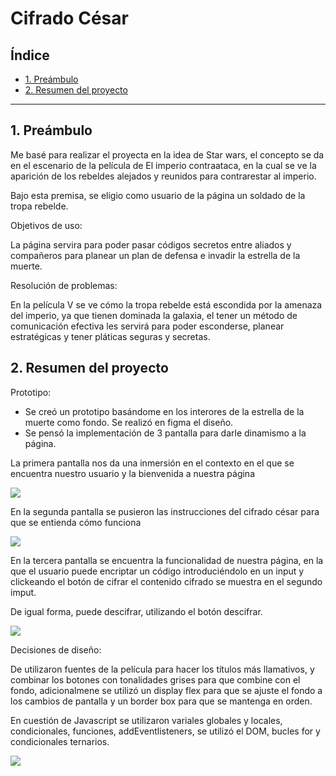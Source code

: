 # Cifrado César

## Índice

* [1. Preámbulo](#1-preámbulo)
* [2. Resumen del proyecto](#2-resumen-del-proyecto)

***

## 1. Preámbulo

Me basé para realizar el proyecta en la idea de Star wars, el concepto se da en el escenario de la película de El imperio contraataca, en la cual se ve la aparición de los rebeldes alejados y reunidos para contrarestar al imperio.

Bajo esta premisa, se eligio como usuario de la página un soldado de la tropa rebelde.

Objetivos de uso:

La página servira para poder pasar códigos secretos entre aliados y compañeros para planear un plan de defensa e invadir la estrella de la muerte. 

Resolución de problemas:

En la película V se ve cómo la tropa rebelde está escondida por la amenaza del imperio, ya que tienen dominada la galaxia, el tener un método de comunicación efectiva les servirá para poder esconderse, planear estratégicas y tener pláticas seguras y secretas.

## 2. Resumen del proyecto

Prototipo:

* Se creó un prototipo basándome en los interores de la estrella de la muerte como fondo. Se realizó en figma el diseño.
* Se pensó la implementación de 3 pantalla para darle dinamismo a la página.

La primera pantalla nos da una inmersión en el contexto en el que se encuentra nuestro usuario y la bienvenida a nuestra página

<img src="https://i.ibb.co/thNXVqR/Captura-de-pantalla-2022-06-09-233358.jpg">

En la segunda pantalla se pusieron las instrucciones del cifrado césar para que se entienda cómo funciona

<img src="https://i.ibb.co/9sp8fjV/444.jpg">

En la tercera pantalla se encuentra la funcionalidad de nuestra página, en la que el usuario puede encriptar un código introduciéndolo en un input y clickeando el botón de cifrar el contenido cifrado se muestra en el segundo imput. 

De igual forma, puede descifrar, utilizando el botón descifrar.

<img src="https://i.ibb.co/NNXkZpd/344.jpg">

Decisiones de diseño:

De utilizaron fuentes de la película para hacer los títulos más llamativos, y combinar los botones con tonalidades grises para que combine con el fondo, adicionalmene se utilizó un display flex para que se ajuste el fondo a los cambios de pantalla y un border box para que se mantenga en orden.

En cuestión de Javascript se utilizaron variales globales y locales, condicionales, funciones, addEventlisteners, se utilizó el DOM, bucles for y condicionales ternarios.

<img src= "https://tenor.com/view/the-force-ahsoka-tano-ezra-bridger-star-wars-star-wars-rebels-gif-18519414">




